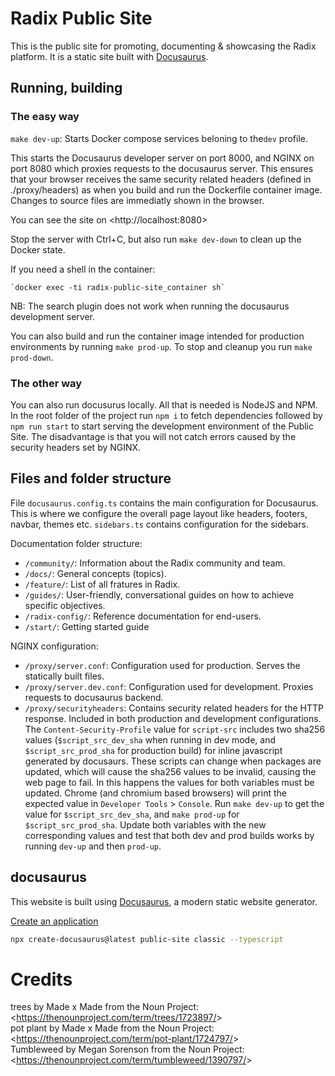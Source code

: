 # Radix Public Site

This is the public site for promoting, documenting & showcasing the Radix
platform. It is a static site built with [Docusaurus](https://docusaurus.io).

## Running, building

### The easy way

`make dev-up`: Starts Docker compose services beloning to the`dev` profile.

This starts the Docusaurus developer server on port 8000, and NGINX on port 8080 which proxies requests to the docusaurus server. This ensures that your browser receives the same security related headers (defined in ./proxy/headers) as when you build and run the Dockerfile container image. Changes to source files are immediatly shown in the browser.

You can see the site on &lt;http://localhost:8080&gt;

Stop the server with Ctrl+C, but also run `make dev-down` to clean up the
Docker state.

If you need a shell in the container:

    `docker exec -ti radix-public-site_container sh`

NB: The search plugin does not work when running the docusaurus development server.

You can also build and run the container image intended for production environments by running `make prod-up`. To stop and cleanup you run `make prod-down`.

### The other way

You can also run docusurus locally. All that is needed is NodeJS and NPM. In the root folder of the project run `npm i` to fetch dependencies followed by `npm run start` to start serving the development environment of the Public Site. The disadvantage is that you will not catch errors caused by the security headers set by NGINX.

## Files and folder structure

File `docusaurus.config.ts` contains the main configuration for Docusaurus. This is where we configure the overall page layout like headers, footers, navbar, themes etc. `sidebars.ts` contains configuration for the sidebars.

Documentation folder structure:

- `/community/`: Information about the Radix community and team. 
- `/docs/`: General concepts (topics).
- `/feature/`: List of all fratures in Radix.
- `/guides/`: User-friendly, conversational guides on how to achieve specific objectives.
- `/radix-config/`: Reference documentation for end-users.
- `/start/`: Getting started guide

NGINX configuration:

- `/proxy/server.conf`: Configuration used for production. Serves the statically built files.
- `/proxy/server.dev.conf`: Configuration used for development. Proxies requests to docusaurus backend.
- `/proxy/securityheaders`: Contains security related headers for the HTTP response. Included in both production and development configurations. The `Content-Security-Profile` value for `script-src` includes two sha256 values (`$script_src_dev_sha` when running in dev mode, and `$script_src_prod_sha` for production build) for inline javascript generated by docusaurs. These scripts can change when packages are updated, which will cause the sha256 values to be invalid, causing the web page to fail. In this happens the values for both variables must be updated. Chrome (and chromium based browsers) will print the expected value in `Developer Tools` > `Console`. Run `make dev-up` to get the value for `$script_src_dev_sha`, and `make prod-up` for `$script_src_prod_sha`. Update both variables with the new corresponding values and test that both dev and prod builds works by running `dev-up` and then `prod-up`.

## docusaurus

This website is built using [Docusaurus](https://docusaurus.io/), a modern static website generator.

[Create an application](https://docusaurus.io/docs/installation)
```bash
npx create-docusaurus@latest public-site classic --typescript
```

# Credits

trees by Made x Made from the Noun Project: &lt;https://thenounproject.com/term/trees/1723897/&gt;  
pot plant by Made x Made from the Noun Project: &lt;https://thenounproject.com/term/pot-plant/1724797/&gt;  
Tumbleweed by Megan Sorenson from the Noun Project: &lt;https://thenounproject.com/term/tumbleweed/1390797/&gt;  
